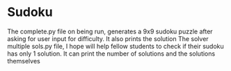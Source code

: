 # Sudoku 
The complete.py file on being run, generates a 9x9 sudoku puzzle after asking for user input for difficulty. It also prints the solution
The solver multiple sols.py file, I hope will help fellow students to check if their sudoku has only 1 solution. It can print the number of solutions and the solutions themselves
